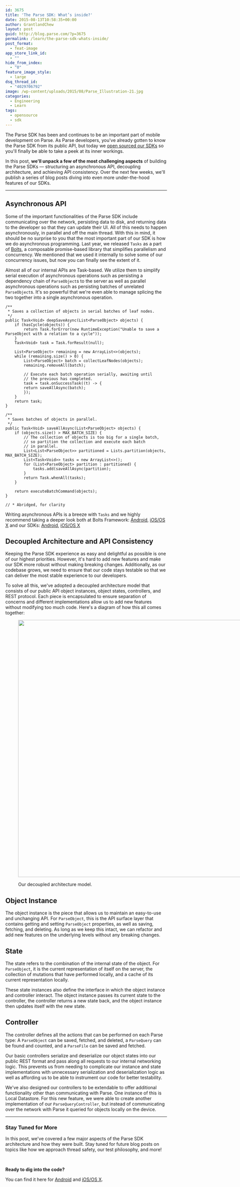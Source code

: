 ```yaml
---
id: 3675
title: 'The Parse SDK: What’s inside?'
date: 2015-08-13T10:58:35+00:00
author: GrantlandChew
layout: post
guid: http://blog.parse.com/?p=3675
permalink: /learn/the-parse-sdk-whats-inside/
post_format:
  - feat-image
app_store_link_id:
  - ""
hide_from_index:
  - "0"
feature_image_style:
  - large
dsq_thread_id:
  - "4029706792"
image: /wp-content/uploads/2015/08/Parse_Illustration-21.jpg
categories:
  - Engineering
  - Learn
tags:
  - opensource
  - sdk
---
```

The Parse SDK has been and continues to be an important part of mobile development on Parse. As Parse developers, you've already gotten to know the Parse SDK from its public API, but today we [open sourced our SDKs](http://blog.parse.com/announcements/open-sourcing-our-sdks/) so you'll finally be able to take a peek at its inner workings.

In this post, **we'll unpack a few of the most challenging aspects** of building the Parse SDKs — structuring an asynchronous API, decoupling architecture, and achieving API consistency. Over the next few weeks, we'll publish a series of blog posts diving into even more under-the-hood features of our SDKs.

* * *

## Asynchronous API

Some of the important functionalities of the Parse SDK include communicating over the network, persisting data to disk, and returning data to the developer so that they can update their UI. All of this needs to happen asynchronously, in parallel and off the main thread. With this in mind, it should be no surprise to you that the most important part of our SDK is how we do asynchronous programming. Last year, we released `Tasks` as a part of [Bolts](http://blog.parse.com/announcements/lets-bolt/), a composable promise-based library that simplifies parallelism and concurrency. We mentioned that we used it internally to solve some of our concurrency issues, but now you can finally see the extent of it.

Almost all of our internal APIs are Task-based. We utilize them to simplify serial execution of asynchronous operations such as persisting a dependency chain of `ParseObject`s to the server as well as parallel asynchronous operations such as persisting batches of unrelated `ParseObject`s. It's so powerful that we're even able to manage splicing the two together into a single asynchronous operation.

<pre class="line-numbers"><code class="language-java">/**
&nbsp;* Saves a collection of objects in serial batches of leaf nodes.
&nbsp;*/
public Task&lt;Void&gt; deepSaveAsync(List&lt;ParseObject&gt; objects) {
&nbsp;&nbsp;&nbsp;&nbsp;if (hasCycle(objects)) {
&nbsp;&nbsp;&nbsp;&nbsp;&nbsp;&nbsp;&nbsp;&nbsp;return Task.forError(new RuntimeException("Unable to save a ParseObject with a relation to a cycle"));
&nbsp;&nbsp;&nbsp;&nbsp;}
&nbsp;&nbsp;&nbsp;&nbsp;Task&lt;Void&gt; task = Task.forResult(null);

&nbsp;&nbsp;&nbsp;&nbsp;List&lt;ParseObject&gt; remaining = new ArrayList&lt;&gt;(objects);
&nbsp;&nbsp;&nbsp;&nbsp;while (remaining.size() &gt; 0) {
&nbsp;&nbsp;&nbsp;&nbsp;&nbsp;&nbsp;&nbsp;&nbsp;List&lt;ParseObject&gt; batch = collectLeafNodes(objects);
&nbsp;&nbsp;&nbsp;&nbsp;&nbsp;&nbsp;&nbsp;&nbsp;remaining.removeAll(batch);

&nbsp;&nbsp;&nbsp;&nbsp;&nbsp;&nbsp;&nbsp;&nbsp;// Execute each batch operation serially, awaiting until
&nbsp;&nbsp;&nbsp;&nbsp;&nbsp;&nbsp;&nbsp;&nbsp;// the previous has completed.
&nbsp;&nbsp;&nbsp;&nbsp;&nbsp;&nbsp;&nbsp;&nbsp;task = task.onSuccessTask((t) -&gt; {
&nbsp;&nbsp;&nbsp;&nbsp;&nbsp;&nbsp;&nbsp;&nbsp;return saveAllAsync(batch);
&nbsp;&nbsp;&nbsp;&nbsp;&nbsp;&nbsp;&nbsp;&nbsp;});
&nbsp;&nbsp;&nbsp;&nbsp;}
&nbsp;&nbsp;&nbsp;&nbsp;return task;
}

/**
&nbsp;* Saves batches of objects in parallel.
&nbsp;*/
public Task&lt;Void&gt; saveAllAsync(List&lt;ParseObject&gt; objects) {
&nbsp;&nbsp;&nbsp;&nbsp;if (objects.size() &gt; MAX_BATCH_SIZE) {
&nbsp;&nbsp;&nbsp;&nbsp;&nbsp;&nbsp;&nbsp;&nbsp;// The collection of objects is too big for a single batch,
&nbsp;&nbsp;&nbsp;&nbsp;&nbsp;&nbsp;&nbsp;&nbsp;// so partition the collection and execute each batch
&nbsp;&nbsp;&nbsp;&nbsp;&nbsp;&nbsp;&nbsp;&nbsp;// in parallel.
&nbsp;&nbsp;&nbsp;&nbsp;&nbsp;&nbsp;&nbsp;&nbsp;List&lt;List&lt;ParseObject&gt;&gt; partitioned = Lists.partition(objects, MAX_BATCH_SIZE);
&nbsp;&nbsp;&nbsp;&nbsp;&nbsp;&nbsp;&nbsp;&nbsp;List&lt;Task&lt;Void&gt;&gt; tasks = new ArrayList&lt;&gt;();
&nbsp;&nbsp;&nbsp;&nbsp;&nbsp;&nbsp;&nbsp;&nbsp;for (List&lt;ParseObject&gt; partition : partitioned) {
&nbsp;&nbsp;&nbsp;&nbsp;&nbsp;&nbsp;&nbsp;&nbsp;&nbsp;&nbsp;&nbsp;&nbsp;tasks.add(saveAllAsync(partition);
&nbsp;&nbsp;&nbsp;&nbsp;&nbsp;&nbsp;&nbsp;&nbsp;}
&nbsp;&nbsp;&nbsp;&nbsp;&nbsp;&nbsp;&nbsp;&nbsp;return Task.whenAll(tasks);
&nbsp;&nbsp;&nbsp;&nbsp;}

&nbsp;&nbsp;&nbsp;&nbsp;return executeBatchCommand(objects);
}

// * Abridged, for clarity</code></pre>

Writing asynchronous APIs is a breeze with `Tasks` and we highly recommend taking a deeper look both at Bolts Framework: [Android](https://github.com/BoltsFramework/Bolts-Android), [iOS/OS X](https://github.com/BoltsFramework/Bolts-iOS) and our SDKs: [Android](https://github.com/ParsePlatform/Parse-SDK-Android), [iOS/OS X](https://github.com/ParsePlatform/Parse-SDK-iOS-OSX)

## Decoupled Architecture and API Consistency

Keeping the Parse SDK experience as easy and delightful as possible is one of our highest priorities. However, it's hard to add new features and make our SDK more robust without making breaking changes. Additionally, as our codebase grows, we need to ensure that our code stays testable so that we can deliver the most stable experience to our developers.

To solve all this, we've adopted a decoupled architecture model that consists of our public API object instances, object states, controllers, and REST protocol. Each piece is encapsulated to ensure separation of concerns and different implementations allow us to add new features without modifying too much code. Here's a diagram of how this all comes together:<figure id="attachment_3695" style="width: 1400px" class="wp-caption alignnone">

<img class="wp-image-3695 size-full" src="{{ site.url }}/assets/wp-content/uploads/2015/08/new-sdk-diagram.jpg" alt="" width="1400" height="800" srcset="{{ site.url }}/assets/wp-content/uploads/2015/08/new-sdk-diagram.jpg 1400w, {{ site.url }}/assets/wp-content/uploads/2015/08/new-sdk-diagram-300x171.jpg 300w, {{ site.url }}/assets/wp-content/uploads/2015/08/new-sdk-diagram-1024x585.jpg 1024w, {{ site.url }}/assets/wp-content/uploads/2015/08/new-sdk-diagram-875x500.jpg 875w" sizes="(max-width: 1400px) 100vw, 1400px" /><figcaption class="wp-caption-text">Our decoupled architecture model.</figcaption></figure> 

## Object Instance

The object instance is the piece that allows us to maintain an easy-to-use and unchanging API. For `ParseObject`, this is the API surface layer that contains getting and setting `ParseObject` properties, as well as saving, fetching, and deleting. As long as we keep this intact, we can refactor and add new features on the underlying levels without any breaking changes.

## State

The state refers to the combination of the internal state of the object. For `ParseObject`, it is the current representation of itself on the server, the collection of mutations that have performed locally, and a cache of its current representation locally.

These state instances also define the interface in which the object instance and controller interact. The object instance passes its current state to the controller, the controller returns a new state back, and the object instance then updates itself with the new state.

## Controller

The controller defines all the actions that can be performed on each Parse type: A `ParseObject` can be saved, fetched, and deleted, a `ParseQuery` can be found and counted, and a `ParseFile` can be saved and fetched.

Our basic controllers serialize and deserialize our object states into our public REST format and pass along all requests to our internal networking logic. This prevents us from needing to complicate our instance and state implementations with unnecessary serialization and deserialization logic as well as affording us to be able to instrument our code for better testability.

We've also designed our controllers to be extendable to offer additional functionality other than communicating with Parse. One instance of this is Local Datastore. For this new feature, we were able to create another implementation of our `ParseQueryController`, but instead of communicating over the network with Parse it queried for objects locally on the device.

* * *

### **Stay Tuned for More**

In this post, we've covered a few major aspects of the Parse SDK architecture and how they were built. Stay tuned for future blog posts on topics like how we approach thread safety, our test philosophy, and more!
  
&nbsp;
  
**Ready to dig into the code?**
  
You can find it here for [Android](https://github.com/ParsePlatform/Parse-SDK-Android) and [iOS/OS X](https://github.com/ParsePlatform/Parse-SDK-iOS-OSX).